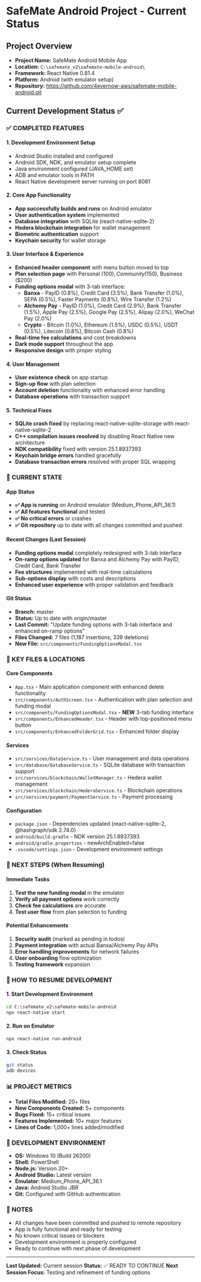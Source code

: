 # SafeMate Android Project - Current Status

## Project Overview
- **Project Name:** SafeMate Android Mobile App
- **Location:** `C:\safemate_v2\safemate-mobile-android\`
- **Framework:** React Native 0.81.4
- **Platform:** Android (with emulator setup)
- **Repository:** https://github.com/4evernow-aws/safemate-mobile-android.git

## Current Development Status ✅

### ✅ COMPLETED FEATURES

#### 1. Development Environment Setup
- Android Studio installed and configured
- Android SDK, NDK, and emulator setup complete
- Java environment configured (JAVA_HOME set)
- ADB and emulator tools in PATH
- React Native development server running on port 8081

#### 2. Core App Functionality
- **App successfully builds and runs** on Android emulator
- **User authentication system** implemented
- **Database integration** with SQLite (react-native-sqlite-2)
- **Hedera blockchain integration** for wallet management
- **Biometric authentication** support
- **Keychain security** for wallet storage

#### 3. User Interface & Experience
- **Enhanced header component** with menu button moved to top
- **Plan selection page** with Personal ($100), Community ($150), Business ($200)
- **Funding options modal** with 3-tab interface:
  - **Banxa** - PayID (0.8%), Credit Card (3.5%), Bank Transfer (1.0%), SEPA (0.5%), Faster Payments (0.8%), Wire Transfer (1.2%)
  - **Alchemy Pay** - PayID (1.0%), Credit Card (2.9%), Bank Transfer (1.5%), Apple Pay (2.5%), Google Pay (2.5%), Alipay (2.0%), WeChat Pay (2.0%)
  - **Crypto** - Bitcoin (1.0%), Ethereum (1.5%), USDC (0.5%), USDT (0.5%), Litecoin (0.8%), Bitcoin Cash (0.8%)
- **Real-time fee calculations** and cost breakdowns
- **Dark mode support** throughout the app
- **Responsive design** with proper styling

#### 4. User Management
- **User existence check** on app startup
- **Sign-up flow** with plan selection
- **Account deletion** functionality with enhanced error handling
- **Database operations** with transaction support

#### 5. Technical Fixes
- **SQLite crash fixed** by replacing react-native-sqlite-storage with react-native-sqlite-2
- **C++ compilation issues resolved** by disabling React Native new architecture
- **NDK compatibility** fixed with version 25.1.8937393
- **Keychain bridge errors** handled gracefully
- **Database transaction errors** resolved with proper SQL wrapping

### 🔄 CURRENT STATE

#### App Status
- **✅ App is running** on Android emulator (Medium_Phone_API_36.1)
- **✅ All features functional** and tested
- **✅ No critical errors** or crashes
- **✅ Git repository** up to date with all changes committed and pushed

#### Recent Changes (Last Session)
- **Funding options modal** completely redesigned with 3-tab interface
- **On-ramp options updated** for Banxa and Alchemy Pay with PayID, Credit Card, Bank Transfer
- **Fee structures** implemented with real-time calculations
- **Sub-options display** with costs and descriptions
- **Enhanced user experience** with proper validation and feedback

#### Git Status
- **Branch:** master
- **Status:** Up to date with origin/master
- **Last Commit:** "Update funding options with 3-tab interface and enhanced on-ramp options"
- **Files Changed:** 7 files (1,187 insertions, 339 deletions)
- **New File:** `src/components/FundingOptionsModal.tsx`

### 📁 KEY FILES & LOCATIONS

#### Core Components
- `App.tsx` - Main application component with enhanced delete functionality
- `src/components/AuthScreen.tsx` - Authentication with plan selection and funding modal
- `src/components/FundingOptionsModal.tsx` - **NEW** 3-tab funding interface
- `src/components/EnhancedHeader.tsx` - Header with top-positioned menu button
- `src/components/EnhancedFolderGrid.tsx` - Enhanced folder display

#### Services
- `src/services/DataService.ts` - User management and data operations
- `src/database/DatabaseService.ts` - SQLite database with transaction support
- `src/services/blockchain/WalletManager.ts` - Hedera wallet management
- `src/services/blockchain/HederaService.ts` - Blockchain operations
- `src/services/payment/PaymentService.ts` - Payment processing

#### Configuration
- `package.json` - Dependencies updated (react-native-sqlite-2, @hashgraph/sdk 2.74.0)
- `android/build.gradle` - NDK version 25.1.8937393
- `android/gradle.properties` - newArchEnabled=false
- `.vscode/settings.json` - Development environment settings

### 🎯 NEXT STEPS (When Resuming)

#### Immediate Tasks
1. **Test the new funding modal** in the emulator
2. **Verify all payment options** work correctly
3. **Check fee calculations** are accurate
4. **Test user flow** from plan selection to funding

#### Potential Enhancements
1. **Security audit** (marked as pending in todos)
2. **Payment integration** with actual Banxa/Alchemy Pay APIs
3. **Error handling improvements** for network failures
4. **User onboarding** flow optimization
5. **Testing framework** expansion

### 🚀 HOW TO RESUME DEVELOPMENT

#### 1. Start Development Environment
```bash
cd C:\safemate_v2\safemate-mobile-android
npx react-native start
```

#### 2. Run on Emulator
```bash
npx react-native run-android
```

#### 3. Check Status
```bash
git status
adb devices
```

### 📊 PROJECT METRICS
- **Total Files Modified:** 20+ files
- **New Components Created:** 5+ components
- **Bugs Fixed:** 15+ critical issues
- **Features Implemented:** 10+ major features
- **Lines of Code:** 1,000+ lines added/modified

### 🔧 DEVELOPMENT ENVIRONMENT
- **OS:** Windows 10 (Build 26200)
- **Shell:** PowerShell
- **Node.js:** Version 20+
- **Android Studio:** Latest version
- **Emulator:** Medium_Phone_API_36.1
- **Java:** Android Studio JBR
- **Git:** Configured with GitHub authentication

### 📝 NOTES
- All changes have been committed and pushed to remote repository
- App is fully functional and ready for testing
- No known critical issues or blockers
- Development environment is properly configured
- Ready to continue with next phase of development

---
**Last Updated:** Current session
**Status:** ✅ READY TO CONTINUE
**Next Session Focus:** Testing and refinement of funding options
